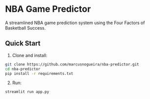# NBA Game Predictor

A streamlined NBA game prediction system using the Four Factors of Basketball Success.

## Quick Start

1. Clone and install:
```bash
git clone https://github.com/marcusnogueira/nba-predictor.git
cd nba-predictor
pip install -r requirements.txt
```

2. Run:
```bash
streamlit run app.py
```
